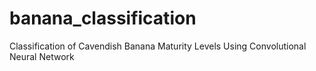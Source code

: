 # banana_classification
Classification of Cavendish Banana Maturity Levels Using Convolutional Neural Network
